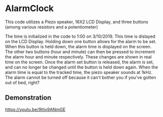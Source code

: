 # AlarmClock

This code utilizes a Piezo speaker, 16X2 LCD Display, and three buttons (among various resistors and a potentiometer)

The time is initialized in the code to 1:00 on 3/10/2019. This time is dislayed on the LCD Display. Holding down one button allows for the alarm to be set. When this button is held down, the alarm time is displayed on the screen. The other two buttons (hour and minute) can then be pressed to increment the alarm hour and minute respectively. These changes are shown in real time on the screen. Once the alarm set button is released, the alarm is set, and can no longer be changed until the button is held down again. When the alarm time is equal to the tracked time, the piezo speaker sounds at 1kHz. The alarm cannot be turned off because it can't bother you if you've gotten out of bed, right?

## Demonstration
https://youtu.be/9Itjx9ANmGE
